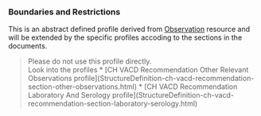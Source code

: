 ### Boundaries and Restrictions
This is an abstract defined profile derived from [Observation](http://hl7.org/fhir/observation.html) resource and will be extended by the specific profiles accoding to the sections in the documents.
<blockquote class="stu-note">
Please do not use this profile directly.<br>
Look into the profiles
* [CH VACD Recommendation Other Relevant Observations profile](StructureDefinition-ch-vacd-recommendation-section-other-observations.html)
* [CH VACD Recommendation Laboratory And Serology profile](StructureDefinition-ch-vacd-recommendation-section-laboratory-serology.html)
</blockquote>